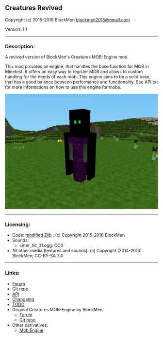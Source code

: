 ## Creatures Revived

Copyright (c) 2015-2016 BlockMen <blockmen2015@gmail.com>

Version: 1.1

---
### Description:

A revived version of BlockMen's Creatures MOB-Engine mod.

This mod provides an engine, that handles the base function for MOB in Minetest.
It offers an easy way to register MOB and allows to custom handling for the needs
of each mob. This engine aims to be a solid base, that has a good balance between
performance and functionality.
See API.txt for more informations on how to use this engine for mobs.

![screenshot](screenshot.png)

---
### Licensing:

- Code: [modified Zlib](LICENSE.txt) : (c) Copyright 2015-2016 BlockMen
- Sounds:
	- cmer_hit_01.ogg: CC0
- All other media (textures and sounds): (c) Copyright (2014-2016) BlockMen; CC-BY-SA 3.0

---
### Links:

- [Forum](https://forum.minetest.net/viewtopic.php?t=26684)
- [Git repo](https://github.com/AntumMT/mod-cmer)
- [API](https://antummt.github.io/mod-cmer/docs/api.html)
- [Changelog](CHANGES.txt)
- [TODO](TODO.txt)
- Original Creatures MOB-Engine by BlockMen:
	- [Forum](https://forum.minetest.net/viewtopic.php?t=8638)
	- [Git repo](https://github.com/BlockMen/cme)
- Other derivatives:
	- [Mob Engine](https://github.com/minetest-mods/mob-engine)
